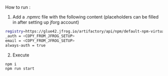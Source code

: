 How to run :

1. Add a .npmrc file with the following content (placeholders can be filled in after setting up jforg account)
```sh
registry=https://glue42.jfrog.io/artifactory/api/npm/default-npm-virtual/
_auth = <COPY_FROM_JFROG_SETUP>
email = <COPY_FROM_JFROG_SETUP>
always-auth = true
```

2. Execute 
```sh
npm i
npm run start
```

